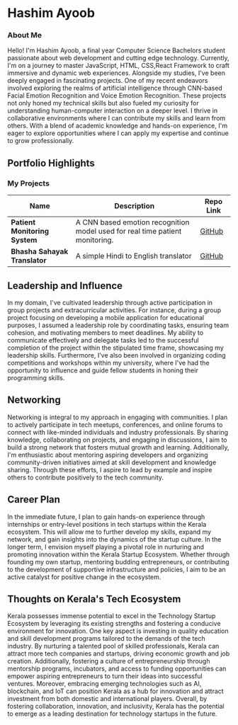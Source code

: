 # Hashim Ayoob

### About Me


Hello! I'm Hashim Ayoob, a final year Computer Science Bachelors student passionate about web development and cutting edge technology. Currently, I'm on a journey to master JavaScript, HTML, CSS,React Framework to craft immersive and dynamic web experiences. Alongside my studies, I've been deeply engaged in fascinating projects. One of my recent endeavors involved exploring the realms of artificial intelligence through CNN-based Facial Emotion Recognition and Voice Emotion Recognition. These projects not only honed my technical skills but also fueled my curiosity for understanding human-computer interaction on a deeper level. I thrive in collaborative environments where I can contribute my skills and learn from others. With a blend of academic knowledge and hands-on experience, I'm eager to explore opportunities where I can apply my expertise and continue to grow professionally.

## Portfolio Highlights

### My Projects

| Name                | Description                                                               | Repo Link                                                      |
|---------------------|---------------------------------------------------------------------------|----------------------------------------------------------------|
| **Patient Monitoring System**  | A CNN based emotion recognition model used for real time patient monitoring.                                          | [GitHub](https://github.com/HashimAyoob/Patient-Monitoring-System.git)            |
| **Bhasha Sahayak Translator**  | A simple Hindi to English translator                                                                                  | [GitHub](https://github.com/HashimAyoob/Bhasha-Sahayak-Translator-.git)           |


## Leadership and Influence
In my domain, I've cultivated leadership through active participation in group projects and extracurricular activities. For instance, during a group project focusing on developing a mobile application for educational purposes, I assumed a leadership role by coordinating tasks, ensuring team cohesion, and motivating members to meet deadlines. My ability to communicate effectively and delegate tasks led to the successful completion of the project within the stipulated time frame, showcasing my leadership skills. Furthermore, I've also been involved in organizing coding competitions and workshops within my university, where I've had the opportunity to influence and guide fellow students in honing their programming skills.

## Networking
Networking is integral to my approach in engaging with communities. I plan to actively participate in tech meetups, conferences, and online forums to connect with like-minded individuals and industry professionals. By sharing knowledge, collaborating on projects, and engaging in discussions, I aim to build a strong network that fosters mutual growth and learning. Additionally, I'm enthusiastic about mentoring aspiring developers and organizing community-driven initiatives aimed at skill development and knowledge sharing. Through these efforts, I aspire to lead by example and inspire others to contribute positively to the tech community.

## Career Plan
In the immediate future, I plan to gain hands-on experience through internships or entry-level positions in tech startups within the Kerala ecosystem. This will allow me to further develop my skills, expand my network, and gain insights into the dynamics of the startup culture. In the longer term, I envision myself playing a pivotal role in nurturing and promoting innovation within the Kerala Startup Ecosystem. Whether through founding my own startup, mentoring budding entrepreneurs, or contributing to the development of supportive infrastructure and policies, I aim to be an active catalyst for positive change in the ecosystem.

## Thoughts on Kerala's Tech Ecosystem
Kerala possesses immense potential to excel in the Technology Startup Ecosystem by leveraging its existing strengths and fostering a conducive environment for innovation. One key aspect is investing in quality education and skill development programs tailored to the demands of the tech industry. By nurturing a talented pool of skilled professionals, Kerala can attract more tech companies and startups, driving economic growth and job creation. Additionally, fostering a culture of entrepreneurship through mentorship programs, incubators, and access to funding opportunities can empower aspiring entrepreneurs to turn their ideas into successful ventures. Moreover, embracing emerging technologies such as AI, blockchain, and IoT can position Kerala as a hub for innovation and attract investment from both domestic and international players. Overall, by fostering collaboration, innovation, and inclusivity, Kerala has the potential to emerge as a leading destination for technology startups in the future.
